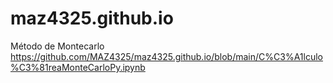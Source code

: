 # maz4325.github.io
Método de Montecarlo
https://github.com/MAZ4325/maz4325.github.io/blob/main/C%C3%A1lculo%C3%81reaMonteCarloPy.ipynb
